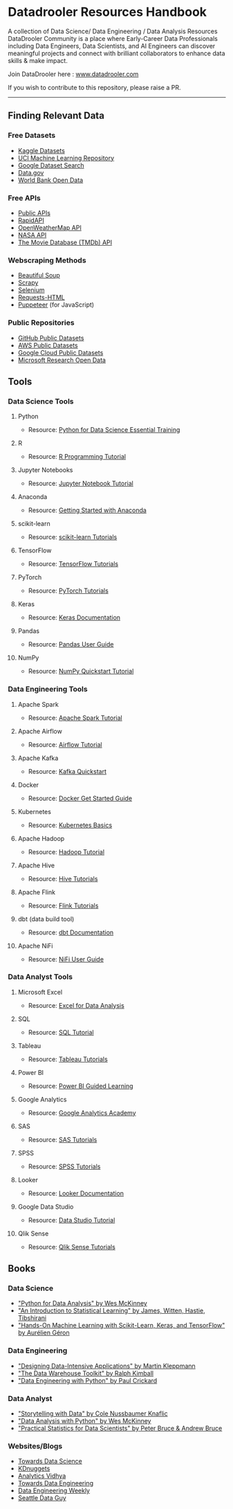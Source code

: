 # Datadrooler Resources Handbook
A collection of Data Science/ Data Engineering / Data Analysis Resources
DataDrooler Community is a place where Early-Career Data Professionals including Data Engineers, Data Scientists, and AI Engineers can discover meaningful projects and connect with brilliant collaborators to enhance data skills & make impact.

Join DataDrooler here : www.datadrooler.com

If you wish to contribute to this repository, please raise a PR.

---
## Finding Relevant Data
### Free Datasets
- [Kaggle Datasets](https://www.kaggle.com/datasets)
- [UCI Machine Learning Repository](https://archive.ics.uci.edu/ml/index.php)
- [Google Dataset Search](https://datasetsearch.research.google.com/)
- [Data.gov](https://data.gov/)
- [World Bank Open Data](https://data.worldbank.org/)

### Free APIs
- [Public APIs](https://github.com/public-apis/public-apis)
- [RapidAPI](https://rapidapi.com/collection/list-of-free-apis)
- [OpenWeatherMap API](https://openweathermap.org/api)
- [NASA API](https://api.nasa.gov/)
- [The Movie Database (TMDb) API](https://www.themoviedb.org/documentation/api)

### Webscraping Methods
- [Beautiful Soup](https://www.crummy.com/software/BeautifulSoup/bs4/doc/)
- [Scrapy](https://scrapy.org/)
- [Selenium](https://www.selenium.dev/)
- [Requests-HTML](https://github.com/psf/requests-html)
- [Puppeteer](https://pptr.dev/) (for JavaScript)

### Public Repositories
- [GitHub Public Datasets](https://github.com/awesomedata/awesome-public-datasets)
- [AWS Public Datasets](https://registry.opendata.aws/)
- [Google Cloud Public Datasets](https://cloud.google.com/public-datasets)
- [Microsoft Research Open Data](https://msropendata.com/)

## Tools

### Data Science Tools 

1. Python
   - Resource: [Python for Data Science Essential Training](https://wiki.python.org/moin/BeginnersGuide)

2. R
   - Resource: [R Programming Tutorial](https://www.datacamp.com/courses/free-introduction-to-r)

3. Jupyter Notebooks
   - Resource: [Jupyter Notebook Tutorial](https://www.dataquest.io/blog/jupyter-notebook-tutorial/)

4. Anaconda
   - Resource: [Getting Started with Anaconda](https://docs.anaconda.com/anaconda/user-guide/getting-started/)

5. scikit-learn
   - Resource: [scikit-learn Tutorials](https://scikit-learn.org/stable/tutorial/index.html)

6. TensorFlow
   - Resource: [TensorFlow Tutorials](https://www.tensorflow.org/tutorials)

7. PyTorch
   - Resource: [PyTorch Tutorials](https://pytorch.org/tutorials/)

8. Keras
   - Resource: [Keras Documentation](https://keras.io/getting_started/)

9. Pandas
   - Resource: [Pandas User Guide](https://pandas.pydata.org/docs/user_guide/index.html)

10. NumPy
    - Resource: [NumPy Quickstart Tutorial](https://numpy.org/doc/stable/user/quickstart.html)

### Data Engineering Tools

1. Apache Spark
   - Resource: [Apache Spark Tutorial](https://spark.apache.org/docs/latest/quick-start.html)

2. Apache Airflow
   - Resource: [Airflow Tutorial](https://airflow.apache.org/docs/apache-airflow/stable/tutorial.html)

3. Apache Kafka
   - Resource: [Kafka Quickstart](https://kafka.apache.org/quickstart)

4. Docker
   - Resource: [Docker Get Started Guide](https://docs.docker.com/get-started/)

5. Kubernetes
   - Resource: [Kubernetes Basics](https://kubernetes.io/docs/tutorials/kubernetes-basics/)

6. Apache Hadoop
   - Resource: [Hadoop Tutorial](https://hadoop.apache.org/docs/current/hadoop-project-dist/hadoop-common/SingleCluster.html)

7. Apache Hive
   - Resource: [Hive Tutorials](https://cwiki.apache.org/confluence/display/Hive/Tutorial)

8. Apache Flink
   - Resource: [Flink Tutorials](https://nightlies.apache.org/flink/flink-docs-master/docs/try-flink/datastream/)

9. dbt (data build tool)
   - Resource: [dbt Documentation](https://docs.getdbt.com/docs/introduction)

10. Apache NiFi
    - Resource: [NiFi User Guide](https://nifi.apache.org/docs/nifi-docs/html/user-guide.html)

### Data Analyst Tools

1. Microsoft Excel
   - Resource: [Excel for Data Analysis](https://support.microsoft.com/en-us/office/excel-video-training-9bc05390-e94c-46af-a5b3-d7c22f6990bb)

2. SQL
   - Resource: [SQL Tutorial](https://www.w3schools.com/sql/)

3. Tableau
   - Resource: [Tableau Tutorials](https://www.tableau.com/learn/training)

4. Power BI
   - Resource: [Power BI Guided Learning](https://docs.microsoft.com/en-us/power-bi/guided-learning/)

5. Google Analytics
   - Resource: [Google Analytics Academy](https://analytics.google.com/analytics/academy/)

6. SAS
   - Resource: [SAS Tutorials](https://www.sas.com/en_us/training/tutorial.html)

7. SPSS
   - Resource: [SPSS Tutorials](https://www.spss-tutorials.com/)

8. Looker
   - Resource: [Looker Documentation](https://docs.looker.com/)

9. Google Data Studio
   - Resource: [Data Studio Tutorial](https://support.google.com/datastudio/answer/6283323?hl=en)

10. Qlik Sense
    - Resource: [Qlik Sense Tutorials](https://help.qlik.com/en-US/sense/February2022/Content/Sense_Helpsites/Tutorials/Tutorials.htm)

## Books

### Data Science

- ["Python for Data Analysis" by Wes McKinney](https://www.oreilly.com/library/view/python-for-data/9781491957653/)
- ["An Introduction to Statistical Learning" by James, Witten, Hastie, Tibshirani](https://www.statlearning.com/)
- ["Hands-On Machine Learning with Scikit-Learn, Keras, and TensorFlow" by Aurélien Géron](https://www.oreilly.com/library/view/hands-on-machine-learning/9781492032632/)

### Data Engineering

- ["Designing Data-Intensive Applications" by Martin Kleppmann](https://www.oreilly.com/library/view/designing-data-intensive-applications/9781491903063/)
- ["The Data Warehouse Toolkit" by Ralph Kimball](https://www.wiley.com/en-us/The+Data+Warehouse+Toolkit%3A+The+Definitive+Guide+to+Dimensional+Modeling%2C+3rd+Edition-p-9781118530801)
- ["Data Engineering with Python" by Paul Crickard](https://www.packtpub.com/product/data-engineering-with-python/9781839214189)

### Data Analyst

- ["Storytelling with Data" by Cole Nussbaumer Knaflic](http://www.storytellingwithdata.com/)
- ["Data Analysis with Python" by Wes McKinney](https://wesmckinney.com/book/)
- ["Practical Statistics for Data Scientists" by Peter Bruce & Andrew Bruce](https://www.oreilly.com/library/view/practical-statistics-for/9781492072935/)


### Websites/Blogs
- [Towards Data Science](https://towardsdatascience.com/)
- [KDnuggets](https://www.kdnuggets.com/)
- [Analytics Vidhya](https://www.analyticsvidhya.com/)
- [Towards Data Engineering](https://towardsdatascience.com/tagged/data-engineering)
- [Data Engineering Weekly](https://dataengineeringweekly.substack.com/)
- [Seattle Data Guy](https://www.seattledataguy.com/)











